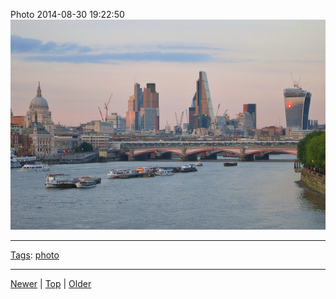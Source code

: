 <!--
title: Photo 2014-08-30 19
date: 2020-06-28T14:55:35.541Z
tags: photo
-->








Photo 2014-08-30 19:22:50
![](96193030772-0.jpg)

<!--BOTTOM-POST-NAVIGATION-->
---

[Tags](tags.md): [photo](tag-photo.md)

---

[Newer](96161630877.md) | [Top](index.md) | [Older](96256628092.md)